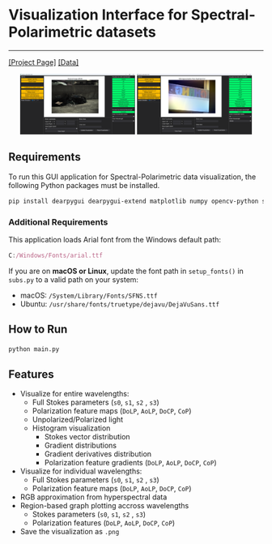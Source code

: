 # Visualization Interface for Spectral-Polarimetric datasets

---

[[Project Page]](https://eschoi.com/SPDataset/) [[Data]](https://huggingface.co/datasets/jyj7913/spectro-polarimetric)

<p align="center">
  <img src="/example/RGB_1.png" alt="RGB Image" width="45%" />
  <img src="/example/Hyperspectral_1.png" alt="Hyperspectral Image" width="45%" />
</p>

## Requirements


To run this GUI application for Spectral-Polarimetric data visualization, the following Python packages must be installed.

```bash
pip install dearpygui dearpygui-extend matplotlib numpy opencv-python scipy
```

### Additional Requirements

This application loads Arial font from the Windows default path:

```jsx
C:/Windows/Fonts/arial.ttf
```

If you are on **macOS or Linux**, update the font path in `setup_fonts()` in `subs.py` to a valid path on your system:

- macOS: `/System/Library/Fonts/SFNS.ttf`
- Ubuntu: `/usr/share/fonts/truetype/dejavu/DejaVuSans.ttf`

## How to Run


```bash
python main.py
```

## Features


- Visualize for entire wavelengths:
    - Full Stokes parameters (`s0`, `s1`, `s2` , `s3`)
    - Polarization feature maps (`DoLP`, `AoLP`, `DoCP`, `CoP`)
    - Unpolarized/Polarized light
    - Histogram visualization
        - Stokes vector distribution
        - Gradient distributions
        - Gradient derivatives distribution
        - Polarization feature gradients (`DoLP`, `AoLP`, `DoCP`, `CoP`)
- Visualize for individual wavelengths:
    - Full Stokes parameters (`s0`, `s1`, `s2` , `s3`)
    - Polarization feature maps (`DoLP`, `AoLP`, `DoCP`, `CoP`)
- RGB approximation from hyperspectral data
- Region-based graph plotting accross wavelengths
    - Stokes parameters (`s0`, `s1`, `s2` , `s3`)
    - Polarization features (`DoLP`, `AoLP`, `DoCP`, `CoP`)
- Save the visualization as `.png`